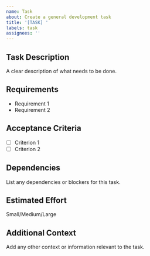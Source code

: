 ```yaml
---
name: Task
about: Create a general development task
title: '[TASK] '
labels: task
assignees: ''
---
```


## Task Description
A clear description of what needs to be done.

## Requirements
- Requirement 1
- Requirement 2

## Acceptance Criteria
- [ ] Criterion 1
- [ ] Criterion 2

## Dependencies
List any dependencies or blockers for this task.

## Estimated Effort
Small/Medium/Large

## Additional Context
Add any other context or information relevant to the task.